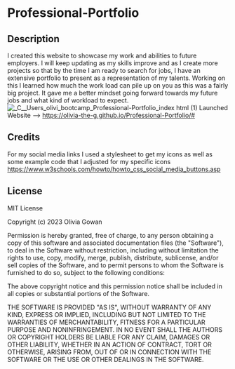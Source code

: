 # Professional-Portfolio

## Description

I created this website to showcase my work and abilities to future employers. I will keep updating as my skills improve and as I create more projects so that by the time I am ready to search for jobs, I have an extensive portfolio to present as a representation of my talents. Working on this I learned how much the work load can pile up on you as this was a fairly big project. It gave me a better mindset going forward towards my future jobs and what kind of workload to expect.
![_C__Users_olivi_bootcamp_Professional-Portfolio_index html (1)](https://github.com/Olivia-the-G/Professional-Portfolio/assets/130778807/cb00c843-893d-4a15-abc4-09a779c0ed3b)
Launched Website --> https://olivia-the-g.github.io/Professional-Portfolio/#

## Credits

For my social media links I used a stylesheet to get my icons as well as some example code that I adjusted for my specific icons
https://www.w3schools.com/howto/howto_css_social_media_buttons.asp 

## License
MIT License

Copyright (c) 2023 Olivia Gowan

Permission is hereby granted, free of charge, to any person obtaining a copy
of this software and associated documentation files (the "Software"), to deal
in the Software without restriction, including without limitation the rights
to use, copy, modify, merge, publish, distribute, sublicense, and/or sell
copies of the Software, and to permit persons to whom the Software is
furnished to do so, subject to the following conditions:

The above copyright notice and this permission notice shall be included in all
copies or substantial portions of the Software.

THE SOFTWARE IS PROVIDED "AS IS", WITHOUT WARRANTY OF ANY KIND, EXPRESS OR
IMPLIED, INCLUDING BUT NOT LIMITED TO THE WARRANTIES OF MERCHANTABILITY,
FITNESS FOR A PARTICULAR PURPOSE AND NONINFRINGEMENT. IN NO EVENT SHALL THE
AUTHORS OR COPYRIGHT HOLDERS BE LIABLE FOR ANY CLAIM, DAMAGES OR OTHER
LIABILITY, WHETHER IN AN ACTION OF CONTRACT, TORT OR OTHERWISE, ARISING FROM,
OUT OF OR IN CONNECTION WITH THE SOFTWARE OR THE USE OR OTHER DEALINGS IN THE
SOFTWARE.

